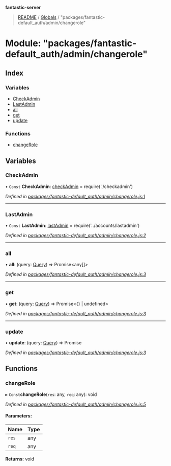 **fantastic-server**

> [README](../README.md) / [Globals](../globals.md) / "packages/fantastic-default_auth/admin/changerole"

# Module: "packages/fantastic-default_auth/admin/changerole"

## Index

### Variables

* [CheckAdmin](_packages_fantastic_default_auth_admin_changerole_.md#checkadmin)
* [LastAdmin](_packages_fantastic_default_auth_admin_changerole_.md#lastadmin)
* [all](_packages_fantastic_default_auth_admin_changerole_.md#all)
* [get](_packages_fantastic_default_auth_admin_changerole_.md#get)
* [update](_packages_fantastic_default_auth_admin_changerole_.md#update)

### Functions

* [changeRole](_packages_fantastic_default_auth_admin_changerole_.md#changerole)

## Variables

### CheckAdmin

• `Const` **CheckAdmin**: [checkAdmin](_packages_fantastic_default_auth_admin_checkadmin_.md#checkadmin) = require('./checkadmin')

*Defined in [packages/fantastic-default_auth/admin/changerole.js:1](https://github.com/besimorhino/project-fantastic/blob/a9b4b41/packages/fantastic-default_auth/admin/changerole.js#L1)*

___

### LastAdmin

• `Const` **LastAdmin**: [lastAdmin](_packages_fantastic_default_auth_accounts_lastadmin_.md#lastadmin) = require('../accounts/lastadmin')

*Defined in [packages/fantastic-default_auth/admin/changerole.js:2](https://github.com/besimorhino/project-fantastic/blob/a9b4b41/packages/fantastic-default_auth/admin/changerole.js#L2)*

___

### all

•  **all**: (query: [Query](_packages_fantastic_utils_db_types_d_.md#query)) => Promise\<any[]>

*Defined in [packages/fantastic-default_auth/admin/changerole.js:3](https://github.com/besimorhino/project-fantastic/blob/a9b4b41/packages/fantastic-default_auth/admin/changerole.js#L3)*

___

### get

•  **get**: (query: [Query](_packages_fantastic_utils_db_types_d_.md#query)) => Promise\<{} \| undefined>

*Defined in [packages/fantastic-default_auth/admin/changerole.js:3](https://github.com/besimorhino/project-fantastic/blob/a9b4b41/packages/fantastic-default_auth/admin/changerole.js#L3)*

___

### update

•  **update**: (query: [Query](_packages_fantastic_utils_db_types_d_.md#query)) => Promise

*Defined in [packages/fantastic-default_auth/admin/changerole.js:3](https://github.com/besimorhino/project-fantastic/blob/a9b4b41/packages/fantastic-default_auth/admin/changerole.js#L3)*

## Functions

### changeRole

▸ `Const`**changeRole**(`res`: any, `req`: any): void

*Defined in [packages/fantastic-default_auth/admin/changerole.js:5](https://github.com/besimorhino/project-fantastic/blob/a9b4b41/packages/fantastic-default_auth/admin/changerole.js#L5)*

#### Parameters:

Name | Type |
------ | ------ |
`res` | any |
`req` | any |

**Returns:** void
